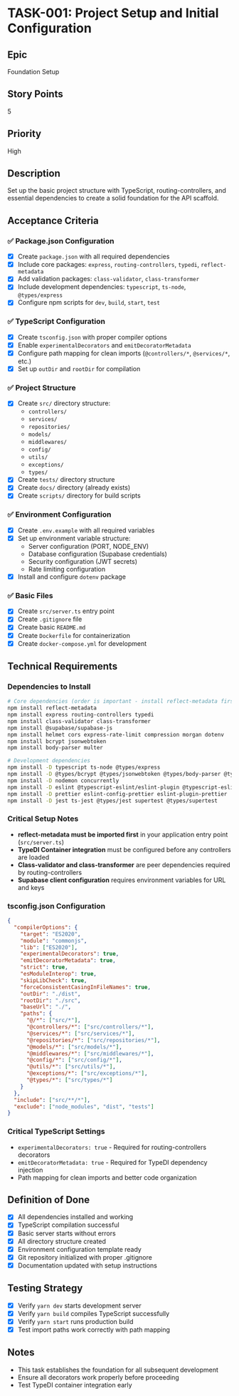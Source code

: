 # TASK-001: Project Setup and Initial Configuration

## Epic

Foundation Setup

## Story Points

5

## Priority

High

## Description

Set up the basic project structure with TypeScript, routing-controllers, and essential dependencies to create a solid foundation for the API scaffold.

## Acceptance Criteria

### ✅ Package.json Configuration

- [x] Create `package.json` with all required dependencies
- [x] Include core packages: `express`, `routing-controllers`, `typedi`, `reflect-metadata`
- [x] Add validation packages: `class-validator`, `class-transformer`
- [x] Include development dependencies: `typescript`, `ts-node`, `@types/express`
- [x] Configure npm scripts for `dev`, `build`, `start`, `test`

### ✅ TypeScript Configuration

- [x] Create `tsconfig.json` with proper compiler options
- [x] Enable `experimentalDecorators` and `emitDecoratorMetadata`
- [x] Configure path mapping for clean imports (`@controllers/*`, `@services/*`, etc.)
- [x] Set up `outDir` and `rootDir` for compilation

### ✅ Project Structure

- [x] Create `src/` directory structure:
  - `controllers/`
  - `services/`
  - `repositories/`
  - `models/`
  - `middlewares/`
  - `config/`
  - `utils/`
  - `exceptions/`
  - `types/`
- [x] Create `tests/` directory structure
- [x] Create `docs/` directory (already exists)
- [x] Create `scripts/` directory for build scripts

### ✅ Environment Configuration

- [x] Create `.env.example` with all required variables
- [x] Set up environment variable structure:
  - Server configuration (PORT, NODE_ENV)
  - Database configuration (Supabase credentials)
  - Security configuration (JWT secrets)
  - Rate limiting configuration
- [x] Install and configure `dotenv` package

### ✅ Basic Files

- [x] Create `src/server.ts` entry point
- [x] Create `.gitignore` file
- [x] Create basic `README.md`
- [x] Create `Dockerfile` for containerization
- [x] Create `docker-compose.yml` for development

## Technical Requirements

### Dependencies to Install

```bash
# Core dependencies (order is important - install reflect-metadata first)
npm install reflect-metadata
npm install express routing-controllers typedi
npm install class-validator class-transformer
npm install @supabase/supabase-js
npm install helmet cors express-rate-limit compression morgan dotenv
npm install bcrypt jsonwebtoken
npm install body-parser multer

# Development dependencies
npm install -D typescript ts-node @types/express
npm install -D @types/bcrypt @types/jsonwebtoken @types/body-parser @types/multer
npm install -D nodemon concurrently
npm install -D eslint @typescript-eslint/eslint-plugin @typescript-eslint/parser
npm install -D prettier eslint-config-prettier eslint-plugin-prettier
npm install -D jest ts-jest @types/jest supertest @types/supertest
```

### Critical Setup Notes

- **reflect-metadata must be imported first** in your application entry point (`src/server.ts`)
- **TypeDI Container integration** must be configured before any controllers are loaded
- **Class-validator and class-transformer** are peer dependencies required by routing-controllers
- **Supabase client configuration** requires environment variables for URL and keys

### tsconfig.json Configuration

```json
{
  "compilerOptions": {
    "target": "ES2020",
    "module": "commonjs",
    "lib": ["ES2020"],
    "experimentalDecorators": true,
    "emitDecoratorMetadata": true,
    "strict": true,
    "esModuleInterop": true,
    "skipLibCheck": true,
    "forceConsistentCasingInFileNames": true,
    "outDir": "./dist",
    "rootDir": "./src",
    "baseUrl": "./",
    "paths": {
      "@/*": ["src/*"],
      "@controllers/*": ["src/controllers/*"],
      "@services/*": ["src/services/*"],
      "@repositories/*": ["src/repositories/*"],
      "@models/*": ["src/models/*"],
      "@middlewares/*": ["src/middlewares/*"],
      "@config/*": ["src/config/*"],
      "@utils/*": ["src/utils/*"],
      "@exceptions/*": ["src/exceptions/*"],
      "@types/*": ["src/types/*"]
    }
  },
  "include": ["src/**/*"],
  "exclude": ["node_modules", "dist", "tests"]
}
```

### Critical TypeScript Settings

- `experimentalDecorators: true` - Required for routing-controllers decorators
- `emitDecoratorMetadata: true` - Required for TypeDI dependency injection
- Path mapping for clean imports and better code organization

## Definition of Done

- [x] All dependencies installed and working
- [x] TypeScript compilation successful
- [x] Basic server starts without errors
- [x] All directory structure created
- [x] Environment configuration template ready
- [x] Git repository initialized with proper .gitignore
- [x] Documentation updated with setup instructions

## Testing Strategy

- [x] Verify `yarn dev` starts development server
- [x] Verify `yarn build` compiles TypeScript successfully
- [x] Verify `yarn start` runs production build
- [x] Test import paths work correctly with path mapping

## Notes

- This task establishes the foundation for all subsequent development
- Ensure all decorators work properly before proceeding
- Test TypeDI container integration early
